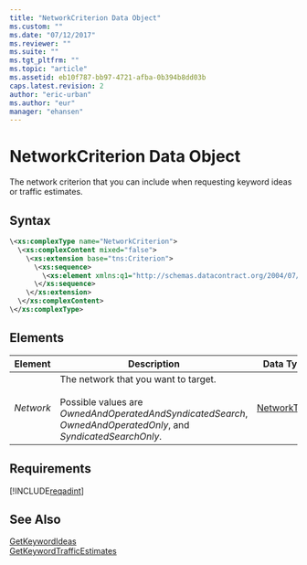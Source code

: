 ```yaml
---
title: "NetworkCriterion Data Object"
ms.custom: ""
ms.date: "07/12/2017"
ms.reviewer: ""
ms.suite: ""
ms.tgt_pltfrm: ""
ms.topic: "article"
ms.assetid: eb10f787-bb97-4721-afba-0b394b8dd03b
caps.latest.revision: 2
author: "eric-urban"
ms.author: "eur"
manager: "ehansen"
---
```

# NetworkCriterion Data Object
The network criterion that you can include when requesting keyword ideas or traffic estimates.

## Syntax

```xml
\<xs:complexType name="NetworkCriterion">
  \<xs:complexContent mixed="false">
    \<xs:extension base="tns:Criterion">
      \<xs:sequence>
        \<xs:element xmlns:q1="http://schemas.datacontract.org/2004/07/Microsoft.BingAds.Advertiser.AdInsight.Api.DataContract.V11.Entity.Common" minOccurs="0" name="Network" type="q1:NetworkType"/>
      \</xs:sequence>
    \</xs:extension>
  \</xs:complexContent>
\</xs:complexType>
```

## <a name="Elements"></a>Elements

|Element|Description|Data Type|
|-----------|---------------|-------------|
|*Network*|The network that you want to target.<br/><br/>Possible values are *OwnedAndOperatedAndSyndicatedSearch*, *OwnedAndOperatedOnly*, and *SyndicatedSearchOnly*.|[NetworkType](../adinsight-api/networktype-value-set.md)|

## Requirements
[!INCLUDE[reqadint](../adinsight-api/includes/reqadint.md)]
## See Also
[GetKeywordIdeas](../adinsight-api/getkeywordideas-service-operation.md)  
[GetKeywordTrafficEstimates](../adinsight-api/getkeywordtrafficestimates-service-operation.md)  